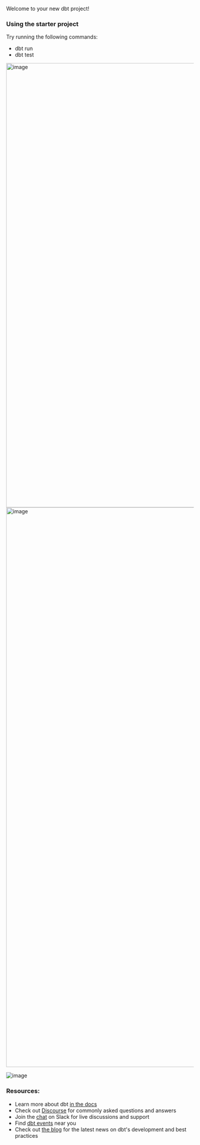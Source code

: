 Welcome to your new dbt project!

### Using the starter project

Try running the following commands:
- dbt run
- dbt test

<img width="1194" alt="image" src="https://github.com/kislayer/Airbnb-dbt-Data-Pipeline/assets/47941288/f84be188-e94d-4f04-a3cd-c12dcc7b7766">

<img width="1504" alt="image" src="https://github.com/kislayer/Airbnb-dbt-Data-Pipeline/assets/47941288/24cb4326-9a90-4eba-b9f3-e68c11fc4cc0">



![image](https://github.com/kislayer/Airbnb-dbt-Data-Pipeline/assets/47941288/cc31258e-f03d-4e51-aa74-8ca37cadc5a7)






### Resources:
- Learn more about dbt [in the docs](https://docs.getdbt.com/docs/introduction)
- Check out [Discourse](https://discourse.getdbt.com/) for commonly asked questions and answers
- Join the [chat](https://community.getdbt.com/) on Slack for live discussions and support
- Find [dbt events](https://events.getdbt.com) near you
- Check out [the blog](https://blog.getdbt.com/) for the latest news on dbt's development and best practices
